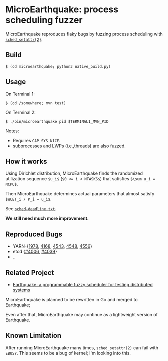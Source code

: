 # MicroEarthquake: process scheduling fuzzer

MicroEarthquake reproduces flaky bugs by fuzzing process scheduling with [`sched_setattr(2)`](http://man7.org/linux/man-pages/man2/sched_setattr.2.html).


## Build

    $ (cd microearthquake; python3 native_build.py)

## Usage
On Terminal 1:

    $ (cd /somewhere; mvn test)

On Terminal 2:

    $ ./bin/microearthquake pid $TERMINAL1_MVN_PID

Notes:

 * Requires `CAP_SYS_NICE`.
 * subprocesses and LWPs (i.e.,threads) are also fuzzed.


## How it works

Using Dirichlet distribution, MicroEarthquake finds the randomized utilization sequence `$u_i$` (`$0 <= i < NTASKS$`) that satisfies `$\sum u_i = NCPU$`.

Then MicroEarthquake determines actual parameters that almost satisfy `$WCET_i / P_i = u_i$`.

See [`sched-deadline.txt`](https://www.kernel.org/doc/Documentation/scheduler/sched-deadline.txt).

__We still need much more improvement.__

## Reproduced Bugs
 
 * YARN-{[1978](https://issues.apache.org/jira/browse/YARN-1978), [4168](https://issues.apache.org/jira/browse/YARN-4168), [4543](https://issues.apache.org/jira/browse/YARN-4543), [4548](https://issues.apache.org/jira/browse/YARN-4548), [4556](https://issues.apache.org/jira/browse/YARN-4556)}
 * etcd {[#4006](https://github.com/coreos/etcd/pull/4006), [#4039](https://github.com/coreos/etcd/issues/4039)}
 * ..

## Related Project

 * [Earthquake: a programmable fuzzy scheduler for testing distributed systems](https://github.com/osrg/earthquake)

MicroEarthquake is planned to be rewritten in Go and merged to Earthquake;

Even after that, MicroEarthquake may continue as a lightweight version of Earthquake.


## Known Limitation
After running MicroEarthquake many times, `sched_setattr(2)` can fail with `EBUSY`.
This seems to be a bug of kernel; I'm looking into this.

